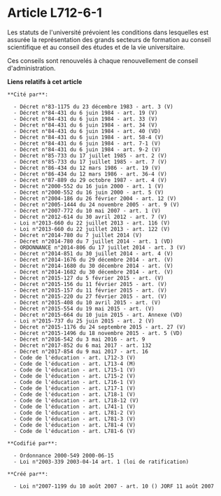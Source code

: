 # Article L712-6-1

Les statuts de l'université prévoient les conditions dans lesquelles est assurée la représentation des grands secteurs de
formation au conseil scientifique et au conseil des études et de la vie universitaire.

Ces conseils sont renouvelés à chaque renouvellement de conseil d'administration.

**Liens relatifs à cet article**

	**Cité par**:

	  - Décret n°83-1175 du 23 décembre 1983 - art. 3 (V)
	  - Décret n°84-431 du 6 juin 1984 - art. 19 (V)
	  - Décret n°84-431 du 6 juin 1984 - art. 33 (V)
	  - Décret n°84-431 du 6 juin 1984 - art. 34 (V)
	  - Décret n°84-431 du 6 juin 1984 - art. 40 (VD)
	  - Décret n°84-431 du 6 juin 1984 - art. 58-4 (V)
	  - Décret n°84-431 du 6 juin 1984 - art. 7-1 (V)
	  - Décret n°84-431 du 6 juin 1984 - art. 9-2 (V)
	  - Décret n°85-733 du 17 juillet 1985 - art. 2 (V)
	  - Décret n°85-733 du 17 juillet 1985 - art. 7 (V)
	  - Décret n°86-434 du 12 mars 1986 - art. 19 (V)
	  - Décret n°86-434 du 12 mars 1986 - art. 36-4 (V)
	  - Décret n°87-889 du 29 octobre 1987 - art. 4 (V)
	  - Décret n°2000-552 du 16 juin 2000 - art. 1 (V)
	  - Décret n°2000-552 du 16 juin 2000 - art. 5 (V)
	  - Décret n°2004-186 du 26 février 2004 - art. 12 (V)
	  - Décret n°2005-1444 du 24 novembre 2005 - art. 9 (V)
	  - Décret n°2007-772 du 10 mai 2007 - art. 1 (V)
	  - Décret n°2012-614 du 30 avril 2012 - art. 7 (V)
	  - Loi n°2013-660 du 22 juillet 2013 - art. 116 (V)
	  - Loi n°2013-660 du 22 juillet 2013 - art. 122 (V)
	  - Décret n°2014-780 du 7 juillet 2014 (V)
	  - Décret n°2014-780 du 7 juillet 2014 - art. 1 (VD)
	  - ORDONNANCE n°2014-806 du 17 juillet 2014 - art. 3 (V)
	  - Décret n°2014-851 du 30 juillet 2014 - art. 4 (V)
	  - Décret n°2014-1676 du 29 décembre 2014 - art. (V)
	  - Décret n°2014-1680 du 30 décembre 2014 - art. (V)
	  - Décret n°2014-1682 du 30 décembre 2014 - art. (V)
	  - Décret n°2015-127 du 5 février 2015 - art. (V)
	  - Décret n°2015-156 du 11 février 2015 - art. (V)
	  - Décret n°2015-157 du 11 février 2015 - art. (V)
	  - Décret n°2015-220 du 27 février 2015 - art. (V)
	  - Décret n°2015-408 du 10 avril 2015 - art. (V)
	  - Décret n°2015-554 du 19 mai 2015 - art. (V)
	  - Décret n°2015-664 du 10 juin 2015 - art. Annexe (VD)
	  - Loi n°2015-737 du 25 juin 2015 - art. 2 (V)
	  - Décret n°2015-1176 du 24 septembre 2015 - art. 27 (V)
	  - Décret n°2015-1496 du 18 novembre 2015 - art. 5 (VD)
	  - Décret n°2016-542 du 3 mai 2016 - art. 9
	  - Décret n°2017-852 du 6 mai 2017 - art. 132
	  - Décret n°2017-854 du 9 mai 2017 - art. 16
	  - Code de l'éducation - art. L712-3 (V)
	  - Code de l'éducation - art. L713-4 (M)
	  - Code de l'éducation - art. L715-1 (V)
	  - Code de l'éducation - art. L715-2 (V)
	  - Code de l'éducation - art. L716-1 (V)
	  - Code de l'éducation - art. L717-1 (V)
	  - Code de l'éducation - art. L718-1 (V)
	  - Code de l'éducation - art. L718-12 (V)
	  - Code de l'éducation - art. L741-1 (V)
	  - Code de l'éducation - art. L781-2 (V)
	  - Code de l'éducation - art. L781-3 (V)
	  - Code de l'éducation - art. L781-4 (V)
	  - Code de l'éducation - art. L781-6 (V)

	**Codifié par**:

	  - Ordonnance 2000-549 2000-06-15
	  - Loi n°2003-339 2003-04-14 art. 1 (loi de ratification)

	**Créé par**:

	  - Loi n°2007-1199 du 10 août 2007 - art. 10 () JORF 11 août 2007
